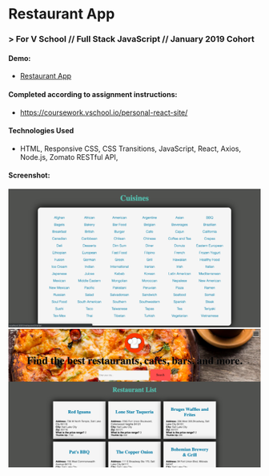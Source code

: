 # Restaurant App
### > For V School // Full Stack JavaScript // January 2019 Cohort
#### Demo:
- <a href="http://myrestaurantapp.surge.sh/" target="_blank">Restaurant App</a>
#### Completed according to assignment instructions: 
- https://coursework.vschool.io/personal-react-site/
#### Technologies Used
* HTML, Responsive CSS, CSS Transitions, JavaScript, React, Axios, Node.js, Zomato RESTful API,
#### Screenshot:
<a href="http://myrestaurantapp.surge.sh/"></a>
<a href="http://myrestaurantapp.surge.sh/" target="_blank"><img src="./screenshots/cuisinesdetailpage.png"></a>
<a href="http://myrestaurantapp.surge.sh/" target="_blank"><img src="./screenshots/restaurantlistpage.png"></a>